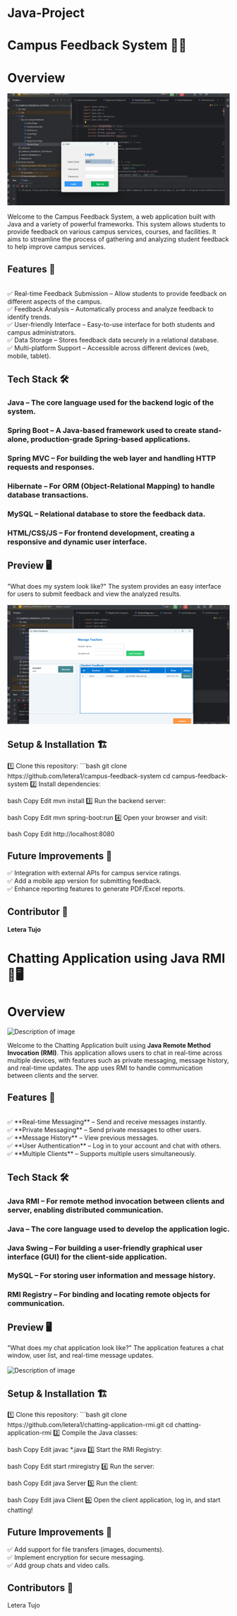 # Java-Project
<h1>Campus Feedback System 🏫💬</h1>

<h1>Overview</h1>
<img src="Img/preview (2).png" alt="Description of image"><br>

Welcome to the Campus Feedback System, a web application built with Java and a variety of powerful frameworks. This system allows students to provide feedback on various campus services, courses, and facilities. It aims to streamline the process of gathering and analyzing student feedback to help improve campus services.<br>

<h2>Features 🚀</h2><br>
✅ Real-time Feedback Submission – Allow students to provide feedback on different aspects of the campus.<br>
✅ Feedback Analysis – Automatically process and analyze feedback to identify trends.<br>
✅ User-friendly Interface – Easy-to-use interface for both students and campus administrators.<br>
✅ Data Storage – Stores feedback data securely in a relational database.<br>
✅ Multi-platform Support – Accessible across different devices (web, mobile, tablet).<br>

<h2>Tech Stack 🛠️</h2>
<h3>Java – The core language used for the backend logic of the system.</h3>

<h3>Spring Boot – A Java-based framework used to create stand-alone, production-grade Spring-based applications.</h3>

<h3>Spring MVC – For building the web layer and handling HTTP requests and responses.</h3>

<h3>Hibernate – For ORM (Object-Relational Mapping) to handle database transactions.</h3>

<h3>MySQL – Relational database to store the feedback data.</h3>

<h3>HTML/CSS/JS – For frontend development, creating a responsive and dynamic user interface.</h3>

<h2>Preview 🖥️</h2>
"What does my system look like?"
The system provides an easy interface for users to submit feedback and view the analyzed results.<br>
<br><img src="Img/preview (3).png" alt="Description of image">

<h2>Setup & Installation 🏗️</h2>
1️⃣ Clone this repository:
```bash
git clone https://github.com/letera1/campus-feedback-system
cd campus-feedback-system
2️⃣ Install dependencies:

bash
Copy
Edit
mvn install
3️⃣ Run the backend server:

bash
Copy
Edit
mvn spring-boot:run
4️⃣ Open your browser and visit:

bash
Copy
Edit
http://localhost:8080
<h2>Future Improvements 🔮</h2> ✅ Integration with external APIs for campus service ratings.<br> ✅ Add a mobile app version for submitting feedback.<br> ✅ Enhance reporting features to generate PDF/Excel reports.<br> <h2>Contributor 🤝</h2> <h4>Letera Tujo</h4> 



<h1>Chatting Application using Java RMI 💬🖥️</h1>

<h1>Overview</h1>
<img src="Img/preview.png" alt="Description of image">

Welcome to the Chatting Application built using **Java Remote Method Invocation (RMI)**. This application allows users to chat in real-time across multiple devices, with features such as private messaging, message history, and real-time updates. The app uses RMI to handle communication between clients and the server.<br>

<h2>Features 🚀</h2><br>
✅ **Real-time Messaging** – Send and receive messages instantly.<br>
✅ **Private Messaging** – Send private messages to other users.<br>
✅ **Message History** – View previous messages.<br>
✅ **User Authentication** – Log in to your account and chat with others.<br>
✅ **Multiple Clients** – Supports multiple users simultaneously.<br>

<h2>Tech Stack 🛠️</h2>
<h3>Java RMI – For remote method invocation between clients and server, enabling distributed communication.</h3>

<h3>Java – The core language used to develop the application logic.</h3>

<h3>Java Swing – For building a user-friendly graphical user interface (GUI) for the client-side application.</h3>

<h3>MySQL – For storing user information and message history.</h3>

<h3>RMI Registry – For binding and locating remote objects for communication.</h3>

<h2>Preview 🖥️</h2>
"What does my chat application look like?"
The application features a chat window, user list, and real-time message updates.<br>
<br><img src="Img/preview.png" alt="Description of image">

<h2>Setup & Installation 🏗️</h2>
1️⃣ Clone this repository:
```bash
git clone https://github.com/letera1/chatting-application-rmi.git
cd chatting-application-rmi
2️⃣ Compile the Java classes:

bash
Copy
Edit
javac *.java
3️⃣ Start the RMI Registry:

bash
Copy
Edit
start rmiregistry
4️⃣ Run the server:

bash
Copy
Edit
java Server
5️⃣ Run the client:

bash
Copy
Edit
java Client
6️⃣ Open the client application, log in, and start chatting!

<h2>Future Improvements 🔮</h2> ✅ Add support for file transfers (images, documents).<br> ✅ Implement encryption for secure messaging.<br> ✅ Add group chats and video calls.<br> <h2>Contributors 🤝</h2> Letera Tujo 


